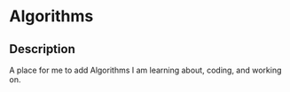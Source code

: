 # Algorithms
## Description
A place for me to add Algorithms I am learning about, coding, and working on.
